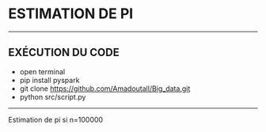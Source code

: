 # ESTIMATION DE PI
-------------------------------------
## EXÉCUTION DU CODE
- open terminal
- pip install pyspark
- git clone https://github.com/Amadoutall/Big_data.git
- python src/script.py

-----------------------------------------
Estimation de pi si n=100000
![]()
